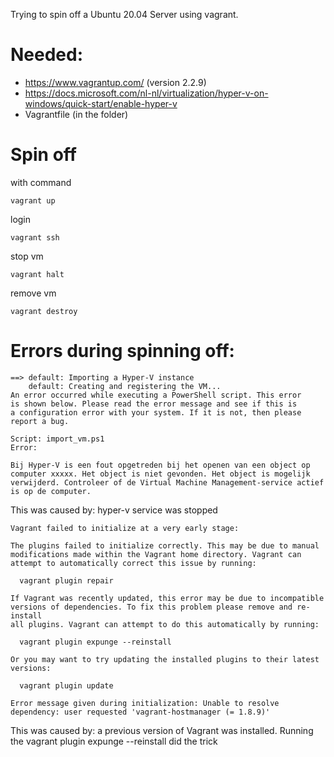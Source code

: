 Trying to spin off a Ubuntu 20.04 Server using vagrant.
# Needed:
 - https://www.vagrantup.com/ (version 2.2.9)
 - https://docs.microsoft.com/nl-nl/virtualization/hyper-v-on-windows/quick-start/enable-hyper-v
 - Vagrantfile (in the folder)

 
# Spin off 
with command 
```
vagrant up
```
login 
```
vagrant ssh
```
stop vm
```
vagrant halt
```
remove vm
```
vagrant destroy
```


# Errors during spinning off:

```
==> default: Importing a Hyper-V instance
    default: Creating and registering the VM...
An error occurred while executing a PowerShell script. This error
is shown below. Please read the error message and see if this is
a configuration error with your system. If it is not, then please
report a bug.

Script: import_vm.ps1
Error:

Bij Hyper-V is een fout opgetreden bij het openen van een object op computer xxxxx. Het object is niet gevonden. Het object is mogelijk verwijderd. Controleer of de Virtual Machine Management-service actief is op de computer.
```
This was caused by: hyper-v service was stopped

```
Vagrant failed to initialize at a very early stage:

The plugins failed to initialize correctly. This may be due to manual
modifications made within the Vagrant home directory. Vagrant can
attempt to automatically correct this issue by running:

  vagrant plugin repair

If Vagrant was recently updated, this error may be due to incompatible
versions of dependencies. To fix this problem please remove and re-install
all plugins. Vagrant can attempt to do this automatically by running:

  vagrant plugin expunge --reinstall

Or you may want to try updating the installed plugins to their latest
versions:

  vagrant plugin update

Error message given during initialization: Unable to resolve dependency: user requested 'vagrant-hostmanager (= 1.8.9)'
```

This was caused by: a previous version of Vagrant was installed. Running the vagrant plugin expunge --reinstall did the trick

